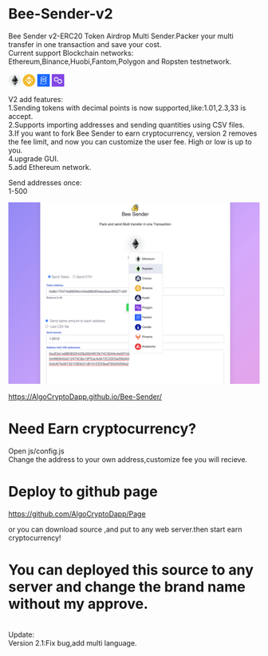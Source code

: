 # Bee-Sender-v2
Bee Sender v2-ERC20 Token Airdrop Multi Sender.Packer your multi transfer in one transaction and save your cost.<br>
Current support Blockchain networks:<br>
Ethereum,Binance,Huobi,Fantom,Polygon and Ropsten testnetwork.<br><br>
<img src="https://github.com/AlgoCryptoDapp/Bee-Sender/blob/main/img/1.png" width="25" height="25" alt="eth"> <img src="https://github.com/AlgoCryptoDapp/Bee-Sender/blob/main/img/56.png" width="25" height="25" alt="bnb"> <img src="https://github.com/AlgoCryptoDapp/Bee-Sender/blob/main/img/250.png" width="25" height="25" alt="ftm"> <img src="https://github.com/AlgoCryptoDapp/Bee-Sender/blob/main/img/137.png" width="25" height="25" alt="matic">  <br>

V2 add features:<br>
1.Sending tokens with decimal points is now supported,like:1.01,2.3,33 is accept.<br>
2.Supports importing addresses and sending quantities using CSV files.<br>
3.If you want to fork Bee Sender to earn cryptocurrency, version 2 removes the fee limit, and now you can customize the user fee. High or low is up to you.<br>
4.upgrade GUI.<br>
5.add Ethereum network.<br>

Send addresses once:<br>
1-500<br>

<img src="https://github.com/AlgoCryptoDapp/Bee-Sender/blob/main/screen.png" alt="erc20-tokens-multi-sender">


https://AlgoCryptoDapp.github.io/Bee-Sender/



# Need Earn cryptocurrency?
Open js/config.js<br>
Change the address to your own address,customize fee you will recieve.<br>


# Deploy to github page
https://github.com/AlgoCryptoDapp/Page<br>

or you can download source ,and put to any web server.then start earn cryptocurrency!<br>

# You can deployed this source to any server and change the brand name without my approve.

<br>
Update:<br>
Version 2.1:Fix bug,add multi language.<br>
